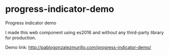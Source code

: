 # progress-indicator-demo
Progress indicator demo

I made this web component using es2016 and without any third-party library for production.

Demo link: http://pablogonzalezmurillo.com/progress-indicator-demo/


